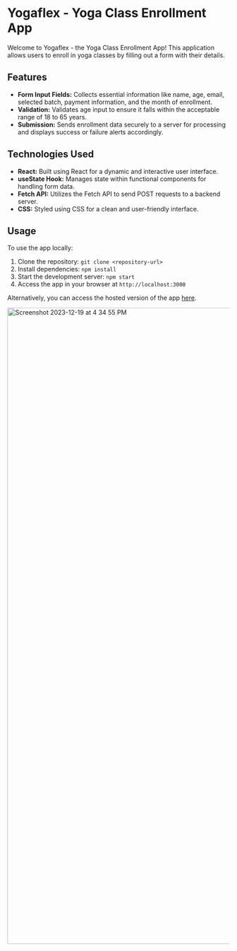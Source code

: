 # Yogaflex - Yoga Class Enrollment App

Welcome to Yogaflex - the Yoga Class Enrollment App! This application allows users to enroll in yoga classes by filling out a form with their details.

## Features

- **Form Input Fields:** Collects essential information like name, age, email, selected batch, payment information, and the month of enrollment.
- **Validation:** Validates age input to ensure it falls within the acceptable range of 18 to 65 years.
- **Submission:** Sends enrollment data securely to a server for processing and displays success or failure alerts accordingly.

## Technologies Used

- **React:** Built using React for a dynamic and interactive user interface.
- **useState Hook:** Manages state within functional components for handling form data.
- **Fetch API:** Utilizes the Fetch API to send POST requests to a backend server.
- **CSS:** Styled using CSS for a clean and user-friendly interface.

## Usage

To use the app locally:

1. Clone the repository: `git clone <repository-url>`
2. Install dependencies: `npm install`
3. Start the development server: `npm start`
4. Access the app in your browser at `http://localhost:3000`

Alternatively, you can access the hosted version of the app [here](https://yogaflex.netlify.app/).

<img width="1440" alt="Screenshot 2023-12-19 at 4 34 55 PM" src="https://github.com/nisheetkaran/YogaFlex/assets/77787531/8003c551-236a-4345-877a-2d12f864df41">

